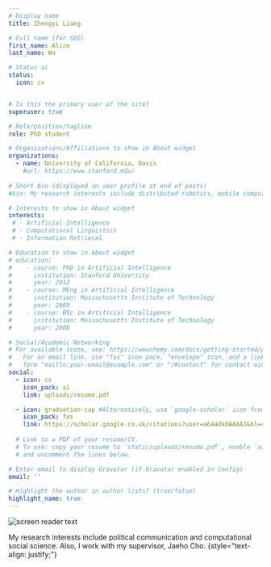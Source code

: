 ```yaml
---
# Display name
title: Zhengyi Liang

# Full name (for SEO)
first_name: Alice
last_name: Wu

# Status ai
status:
  icon: cv


# Is this the primary user of the site?
superuser: true

# Role/position/tagline
role: PhD student

# Organizations/Affiliations to show in About widget
organizations:
  - name: University of California, Davis
    #url: https://www.stanford.edu/
 
# Short bio (displayed in user profile at end of posts)
#bio: My research interests include distributed robotics, mobile computing and programmable matter.

# Interests to show in About widget
interests:
 # - Artificial Intelligence
 # - Computational Linguistics
 # - Information Retrieval

# Education to show in About widget
# education:
#    - course: PhD in Artificial Intelligence
#      institution: Stanford University
#      year: 2012
#    - course: MEng in Artificial Intelligence
#      institution: Massachusetts Institute of Technology
#      year: 2009
#    - course: BSc in Artificial Intelligence
#      institution: Massachusetts Institute of Technology
#      year: 2008

# Social/Academic Networking
# For available icons, see: https://wowchemy.com/docs/getting-started/page-builder/#icons
#   For an email link, use "fas" icon pack, "envelope" icon, and a link in the
#   form "mailto:your-email@example.com" or "/#contact" for contact widget.
social:
  - icon: cv
    icon_pack: ai
    link: uploads/resume.pdf

  - icon: graduation-cap #Alternatively, use `google-scholar` icon from `ai` icon pack
    icon_pack: fas
    link: https://scholar.google.co.uk/citations?user=a644Ok0AAAAJ&hl=en&authuser=1
  
  # Link to a PDF of your resume/CV.
  # To use: copy your resume to `static/uploads/resume.pdf`, enable `ai` icons in `params.yaml`,
  # and uncomment the lines below.

# Enter email to display Gravatar (if Gravatar enabled in Config)
email: ''

# Highlight the author in author lists? (true/false)
highlight_name: true
---
```


![screen reader text](map.png)

My research interests include political communication and computational social science. Also, I work with my supervisor, Jaeho Cho. 
{style="text-align: justify;"}

